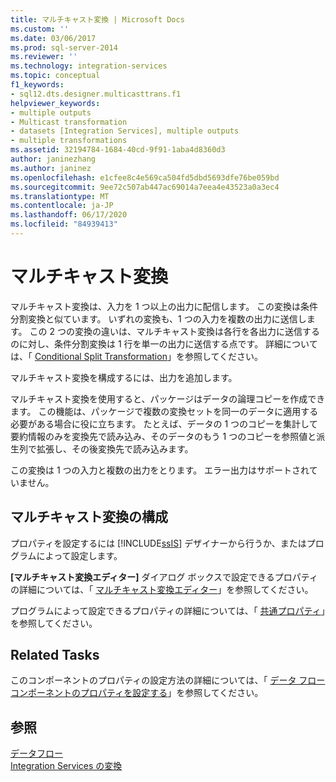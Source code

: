 ```yaml
---
title: マルチキャスト変換 | Microsoft Docs
ms.custom: ''
ms.date: 03/06/2017
ms.prod: sql-server-2014
ms.reviewer: ''
ms.technology: integration-services
ms.topic: conceptual
f1_keywords:
- sql12.dts.designer.multicasttrans.f1
helpviewer_keywords:
- multiple outputs
- Multicast transformation
- datasets [Integration Services], multiple outputs
- multiple transformations
ms.assetid: 32194784-1684-40cd-9f91-1aba4d8360d3
author: janinezhang
ms.author: janinez
ms.openlocfilehash: e1cfee8c4e569ca504fd5dbd5693dfe76be059bd
ms.sourcegitcommit: 9ee72c507ab447ac69014a7eea4e43523a0a3ec4
ms.translationtype: MT
ms.contentlocale: ja-JP
ms.lasthandoff: 06/17/2020
ms.locfileid: "84939413"
---
```

# <a name="multicast-transformation"></a>マルチキャスト変換
  マルチキャスト変換は、入力を 1 つ以上の出力に配信します。 この変換は条件分割変換と似ています。 いずれの変換も、1 つの入力を複数の出力に送信します。 この 2 つの変換の違いは、マルチキャスト変換は各行を各出力に送信するのに対し、条件分割変換は 1 行を単一の出力に送信する点です。 詳細については、「 [Conditional Split Transformation](conditional-split-transformation.md)」を参照してください。  
  
 マルチキャスト変換を構成するには、出力を追加します。  
  
 マルチキャスト変換を使用すると、パッケージはデータの論理コピーを作成できます。 この機能は、パッケージで複数の変換セットを同一のデータに適用する必要がある場合に役に立ちます。 たとえば、データの 1 つのコピーを集計して要約情報のみを変換先で読み込み、そのデータのもう 1 つのコピーを参照値と派生列で拡張し、その後変換先で読み込みます。  
  
 この変換は 1 つの入力と複数の出力をとります。 エラー出力はサポートされていません。  
  
## <a name="configuration-of-the-multicast-transformation"></a>マルチキャスト変換の構成  
 プロパティを設定するには [!INCLUDE[ssIS](../../../includes/ssis-md.md)] デザイナーから行うか、またはプログラムによって設定します。  
  
 **[マルチキャスト変換エディター]** ダイアログ ボックスで設定できるプロパティの詳細については、「 [マルチキャスト変換エディター](../../multicast-transformation-editor.md)」を参照してください。  
  
 プログラムによって設定できるプロパティの詳細については、「 [共通プロパティ](../../common-properties.md)」を参照してください。  
  
## <a name="related-tasks"></a>Related Tasks  
 このコンポーネントのプロパティの設定方法の詳細については、「 [データ フロー コンポーネントのプロパティを設定する](../set-the-properties-of-a-data-flow-component.md)」を参照してください。  
  
## <a name="see-also"></a>参照  
 [データフロー](../data-flow.md)   
 [Integration Services の変換](integration-services-transformations.md)  
  
  
